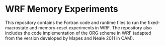 # WRF Memory Experiments
This repository contains the Fortran code and runtime files to run the fixed-macrostate and memory-reset experiments in WRF. The repository also includes the code implementation of the ORG scheme in WRF (adapted from the version developed by Mapes and Neale 2011 in CAM). 

